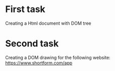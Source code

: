 # First task
Creating a Html document with DOM tree

# Second task
Creating a DOM drawing for the following website: https://www.shortform.com/app